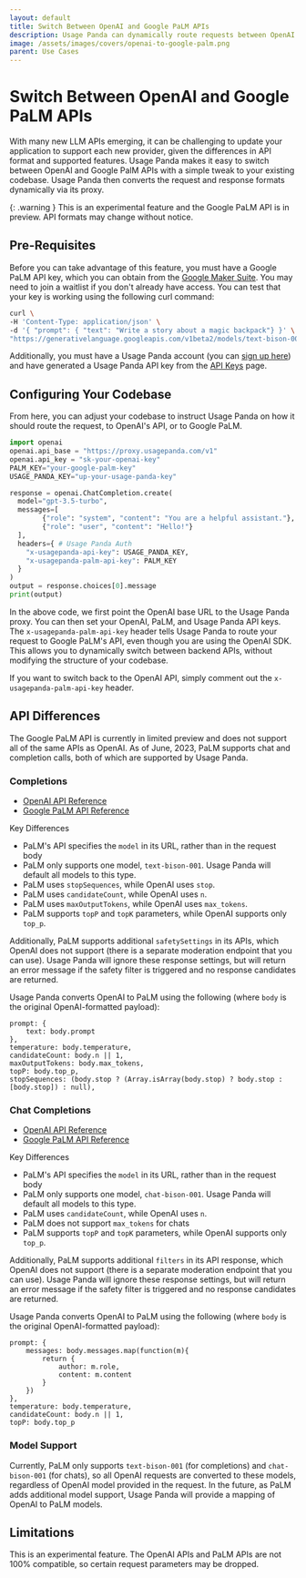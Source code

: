 ```yaml
---
layout: default
title: Switch Between OpenAI and Google PaLM APIs
description: Usage Panda can dynamically route requests between OpenAI and Google PaLM using the same OpenAI API format.
image: /assets/images/covers/openai-to-google-palm.png
parent: Use Cases
---
```


# Switch Between OpenAI and Google PaLM APIs

With many new LLM APIs emerging, it can be challenging to update your application to support each new provider, given the differences in API format and supported features. Usage Panda makes it easy to switch between OpenAI and Google PalM APIs with a simple tweak to your existing codebase. Usage Panda then converts the request and response formats dynamically via its proxy.

{: .warning }
This is an experimental feature and the Google PaLM API is in preview. API formats may change without notice.

## Pre-Requisites
Before you can take advantage of this feature, you must have a Google PaLM API key, which you can obtain from the [Google Maker Suite](https://makersuite.google.com/). You may need to join a waitlist if you don't already have access. You can test that your key is working using the following curl command:

```bash
curl \
-H 'Content-Type: application/json' \
-d '{ "prompt": { "text": "Write a story about a magic backpack"} }' \
"https://generativelanguage.googleapis.com/v1beta2/models/text-bison-001:generateText?key=YOUR_API_KEY"
```

Additionally, you must have a Usage Panda account (you can [sign up here](https://app.usagepanda.com)) and have generated a Usage Panda API key from the [API Keys](https://app.usagepanda.com/connections) page.

## Configuring Your Codebase
From here, you can adjust your codebase to instruct Usage Panda on how it should route the request, to OpenAI's API, or to Google PaLM.

```python
import openai
openai.api_base = "https://proxy.usagepanda.com/v1"
openai.api_key = "sk-your-openai-key"
PALM_KEY="your-google-palm-key"
USAGE_PANDA_KEY="up-your-usage-panda-key"

response = openai.ChatCompletion.create(
  model="gpt-3.5-turbo",
  messages=[
        {"role": "system", "content": "You are a helpful assistant."},
        {"role": "user", "content": "Hello!"}
  ],
  headers={ # Usage Panda Auth
    "x-usagepanda-api-key": USAGE_PANDA_KEY,
    "x-usagepanda-palm-api-key": PALM_KEY
  }
)
output = response.choices[0].message
print(output)
```

In the above code, we first point the OpenAI base URL to the Usage Panda proxy. You can then set your OpenAI, PaLM, and Usage Panda API keys. The `x-usagepanda-palm-api-key` header tells Usage Panda to route your request to Google PaLM's API, even though you are using the OpenAI SDK. This allows you to dynamically switch between backend APIs, without modifying the structure of your codebase.

If you want to switch back to the OpenAI API, simply comment out the `x-usagepanda-palm-api-key` header.

## API Differences
The Google PaLM API is currently in limited preview and does not support all of the same APIs as OpenAI. As of June, 2023, PaLM supports chat and completion calls, both of which are supported by Usage Panda.

### Completions

* [OpenAI API Reference](https://platform.openai.com/docs/api-reference/completions/create)
* [Google PaLM API Reference](https://developers.generativeai.google/api/rest/generativelanguage/models/generateText)

Key Differences
* PaLM's API specifies the `model` in its URL, rather than in the request body
* PaLM only supports one model, `text-bison-001`. Usage Panda will default all models to this type.
* PaLM uses `stopSequences`, while OpenAI uses `stop`.
* PaLM uses `candidateCount`, while OpenAI uses `n`.
* PaLM uses `maxOutputTokens`, while OpenAI uses `max_tokens`.
* PaLM supports `topP` and `topK` parameters, while OpenAI supports only `top_p`.

Additionally, PaLM supports additional `safetySettings` in its APIs, which OpenAI does not support (there is a separate moderation endpoint that you can use). Usage Panda will ignore these response settings, but will return an error message if the safety filter is triggered and no response candidates are returned.

Usage Panda converts OpenAI to PaLM using the following (where `body` is the original OpenAI-formatted payload):
```
prompt: {
    text: body.prompt
},
temperature: body.temperature,
candidateCount: body.n || 1,
maxOutputTokens: body.max_tokens,
topP: body.top_p,
stopSequences: (body.stop ? (Array.isArray(body.stop) ? body.stop : [body.stop]) : null),
```

### Chat Completions

* [OpenAI API Reference](https://platform.openai.com/docs/api-reference/chat/create)
* [Google PaLM API Reference](https://developers.generativeai.google/api/rest/generativelanguage/models/generateMessage)

Key Differences
* PaLM's API specifies the `model` in its URL, rather than in the request body
* PaLM only supports one model, `chat-bison-001`. Usage Panda will default all models to this type.
* PaLM uses `candidateCount`, while OpenAI uses `n`.
* PaLM does not support `max_tokens` for chats
* PaLM supports `topP` and `topK` parameters, while OpenAI supports only `top_p`.

Additionally, PaLM supports additional `filters` in its API response, which OpenAI does not support (there is a separate moderation endpoint that you can use). Usage Panda will ignore these response settings, but will return an error message if the safety filter is triggered and no response candidates are returned.

Usage Panda converts OpenAI to PaLM using the following (where `body` is the original OpenAI-formatted payload):
```
prompt: {
    messages: body.messages.map(function(m){
        return {
            author: m.role,
            content: m.content
        }
    })
},
temperature: body.temperature,
candidateCount: body.n || 1,
topP: body.top_p
```

### Model Support
Currently, PaLM only supports `text-bison-001` (for completions) and `chat-bison-001` (for chats), so all OpenAI requests are converted to these models, regardless of OpenAI model provided in the request. In the future, as PaLM adds additional model support, Usage Panda will provide a mapping of OpenAI to PaLM models.

## Limitations
This is an experimental feature. The OpenAI APIs and PaLM APIs are not 100% compatible, so certain request parameters may be dropped.